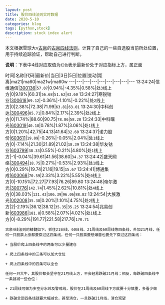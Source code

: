 ```yaml
---
layout: post
title: 股价四线法则实时数据
date: 2020-5-10
categories: blog
tags: [python,stock]
description: stock index alert
---
```



本文根据雪球大v[古泉](https://xueqiu.com/u/7148646888)的[古泉四线法则](https://xueqiu.com/7148646888/130498192)，计算了自己的一些自选股当前所处位置，用于持续追踪验证，帮助自己进行判断。

**说明**：下表中4线对应取值为`红色`表示最新价处于对应指标上方，属正面

时间|名称|代码|最新价|当日|3日|5日|位置|变动|距离|ma21|ma60|ma21w|ma60w
---|---|---|---|---|---|---|---|---
13:24:24|信维通信|[300136](https://xueqiu.com/S/SZ300136)|`57.07`|0.94%|-4.35%|0.58%|处`3`线上方|0|9.19%|60.31|`56.68`|`51.62`|`43.60`
13:24:27|寒锐钴业|[300618](https://xueqiu.com/S/SZ300618)|`69.12`|-0.36%|-1.10%|-0.22%|处`2`线上方|0|2.38%|72.38|71.99|`63.81`|`63.01`
13:24:30|中科创达|[300496](https://xueqiu.com/S/SZ300496)|`85.71`|0.84%|2.17%|2.39%|处`2`线上方|0|11.74%|88.60|90.75|`78.86`|`58.28`
13:24:33|中科曙光|[603019](https://xueqiu.com/S/SH603019)|`40.18`|0.78%|1.87%|3.06%|处`1`线上方|0|1.20%|42.75|44.13|41.64|`32.60`
13:24:37|诺力股份|[603611](https://xueqiu.com/S/SH603611)|`19.09`|-0.26%|-0.05%|2.04%|处`1`线上方|0|-7.14%|21.30|21.89|21.02|`18.39`
13:24:38|华友钴业|[603799](https://xueqiu.com/S/SH603799)|`38.33`|0.55%|-0.21%|4.80%|处`1`线上方|-1|-0.04%|39.61|41.56|38.60|`34.37`
13:24:42|盛天网络|[300494](https://xueqiu.com/S/SZ300494)|`18.75`|0.27%|-0.53%|2.93%|处`1`线上方|0|0.29%|19.74|21.16|19.15|`15.67`
13:24:41|博通集成|[603068](https://xueqiu.com/S/SH603068)|`70.59`|2.33%|3.22%|5.55%|处`0`线上方|0|-10.15%|72.27|77.93|76.26|89.80
13:24:48|帝尔激光|[300776](https://xueqiu.com/S/SZ300776)|`142.74`|1.45%|2.62%|10.81%|处`4`线上方|0|38.03%|`131.43`|`106.39`|`96.06`|`88.82`
13:24:54|大族激光|[002008](https://xueqiu.com/S/SZ002008)|`35.38`|0.20%|1.10%|4.75%|处`2`线上方|2|-2.19%|36.12|38.12|`35.35`|`35.25`
13:24:54|兆易创新|[603986](https://xueqiu.com/S/SH603986)|`181.8`|0.58%|2.07%|4.02%|处`1`线上方|0|-8.29%|191.77|221.58|217.76|`170.71`

```
古泉4线法则的精髓如下。抓住21日线、60日线、21周线及60周线等四条线，外加21月线，任何一只股票上涨都要穿过这四条线，任何一只股票要想爆雷也要先下穿过这四条线：

+ 当股价爬上四条线中的两条可以少量建仓

+ 爬上四条线中的三条可以加大仓位

+ 爬上四条线中的四条可以全仓

任何一只大牛，其股价都会坚守在21月线上方，不会轻易跌破21月线；相反，每跌破四条线中一条就减一些仓位：

+ 21周线可做为多空分水岭及警戒线，股价在21周线及60周线下方就要十分慎重，多看少做

+ 跌破全部四条线就要大幅减仓，甚至清仓，一旦跌破21月线，清仓观望
```
